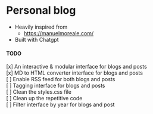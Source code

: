 # Personal blog

- Heavily inspired from
    - https://manuelmoreale.com/
- Built with Chatgpt

#### TODO
[x] An interactive & modular interface for blogs and posts \
[x] MD to HTML converter interface for blogs and posts \
[ ] Enable RSS feed for both blogs and posts \
[ ] Tagging interface for blogs and posts \
[ ] Clean the styles.css file \
[ ] Clean up the repetitive code \
[ ] Filter interface by year for blogs and post  